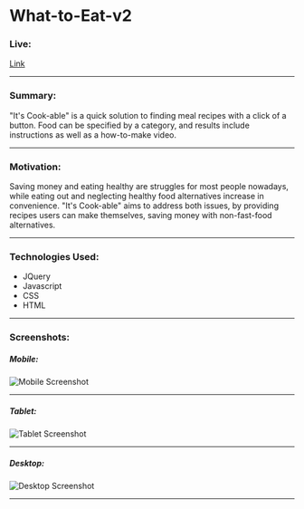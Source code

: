 # What-to-Eat-v2

### Live:
[Link](https://cpark99.github.io/what-to-eat-v2/)
___

### Summary:
"It's Cook-able" is a quick solution to finding meal recipes with a click of a button. Food can be specified by a category, and results include instructions as well as a how-to-make video.
___

### Motivation:
Saving money and eating healthy are struggles for most people nowadays, while eating out and neglecting healthy food alternatives increase in convenience. "It's Cook-able" aims to address both issues, by providing recipes users can make themselves, saving money with non-fast-food alternatives.
___

### Technologies Used:
* JQuery
* Javascript
* CSS
* HTML
___

### Screenshots:
##### Mobile:
![Mobile Screenshot](https://raw.githubusercontent.com/cpark99/what-to-eat-v2/master/img/cook-mobile-screenshot.png)
___

##### Tablet:
![Tablet Screenshot](https://raw.githubusercontent.com/cpark99/what-to-eat-v2/master/img/cook-tablet-screenshot.png)
___

##### Desktop:
![Desktop Screenshot](https://raw.githubusercontent.com/cpark99/what-to-eat-v2/master/img/cook-desktop-screenshot.png)
___
